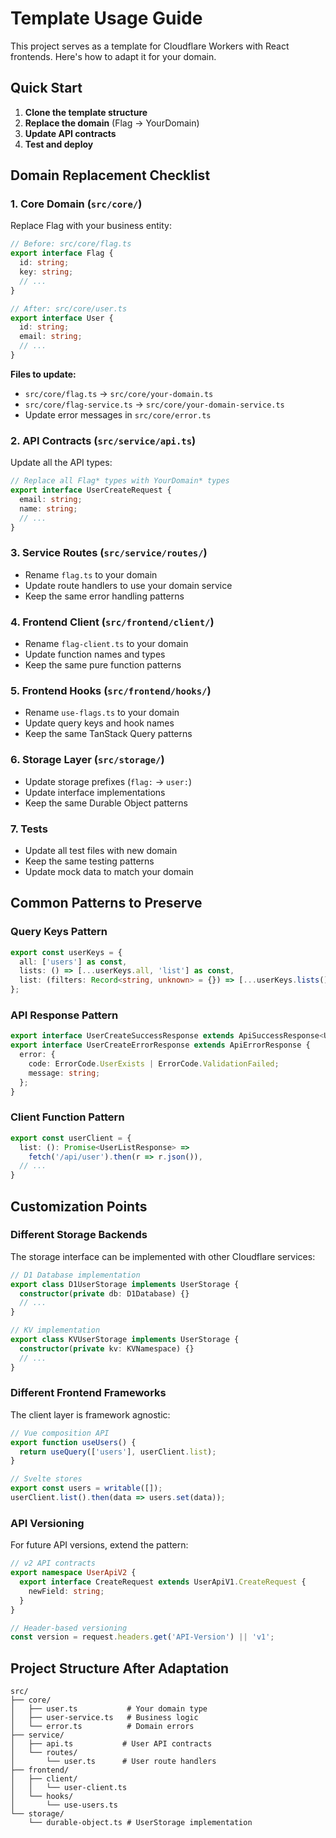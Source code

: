 # Template Usage Guide

This project serves as a template for Cloudflare Workers with React frontends. Here's how to adapt it for your domain.

## Quick Start

1. **Clone the template structure**
2. **Replace the domain** (Flag → YourDomain) 
3. **Update API contracts**
4. **Test and deploy**

## Domain Replacement Checklist

### 1. Core Domain (`src/core/`)

Replace Flag with your business entity:

```typescript
// Before: src/core/flag.ts
export interface Flag {
  id: string;
  key: string;
  // ...
}

// After: src/core/user.ts  
export interface User {
  id: string;
  email: string;
  // ...
}
```

**Files to update:**
- `src/core/flag.ts` → `src/core/your-domain.ts`
- `src/core/flag-service.ts` → `src/core/your-domain-service.ts`
- Update error messages in `src/core/error.ts`

### 2. API Contracts (`src/service/api.ts`)

Update all the API types:

```typescript
// Replace all Flag* types with YourDomain* types
export interface UserCreateRequest {
  email: string;
  name: string;
  // ...
}
```

### 3. Service Routes (`src/service/routes/`)

- Rename `flag.ts` to your domain
- Update route handlers to use your domain service
- Keep the same error handling patterns

### 4. Frontend Client (`src/frontend/client/`)

- Rename `flag-client.ts` to your domain
- Update function names and types
- Keep the same pure function patterns

### 5. Frontend Hooks (`src/frontend/hooks/`)

- Rename `use-flags.ts` to your domain  
- Update query keys and hook names
- Keep the same TanStack Query patterns

### 6. Storage Layer (`src/storage/`)

- Update storage prefixes (`flag:` → `user:`)
- Update interface implementations
- Keep the same Durable Object patterns

### 7. Tests

- Update all test files with new domain
- Keep the same testing patterns
- Update mock data to match your domain

## Common Patterns to Preserve

### Query Keys Pattern
```typescript
export const userKeys = {
  all: ['users'] as const,
  lists: () => [...userKeys.all, 'list'] as const,
  list: (filters: Record<string, unknown> = {}) => [...userKeys.lists(), filters] as const,
};
```

### API Response Pattern
```typescript
export interface UserCreateSuccessResponse extends ApiSuccessResponse<User> {}
export interface UserCreateErrorResponse extends ApiErrorResponse {
  error: {
    code: ErrorCode.UserExists | ErrorCode.ValidationFailed;
    message: string;
  };
}
```

### Client Function Pattern
```typescript
export const userClient = {
  list: (): Promise<UserListResponse> => 
    fetch('/api/user').then(r => r.json()),
  // ...
}
```

## Customization Points

### Different Storage Backends

The storage interface can be implemented with other Cloudflare services:

```typescript
// D1 Database implementation
export class D1UserStorage implements UserStorage {
  constructor(private db: D1Database) {}
  // ...
}

// KV implementation  
export class KVUserStorage implements UserStorage {
  constructor(private kv: KVNamespace) {}
  // ...
}
```

### Different Frontend Frameworks

The client layer is framework agnostic:

```typescript
// Vue composition API
export function useUsers() {
  return useQuery(['users'], userClient.list);
}

// Svelte stores
export const users = writable([]);
userClient.list().then(data => users.set(data));
```

### API Versioning

For future API versions, extend the pattern:

```typescript
// v2 API contracts
export namespace UserApiV2 {
  export interface CreateRequest extends UserApiV1.CreateRequest {
    newField: string;
  }
}

// Header-based versioning
const version = request.headers.get('API-Version') || 'v1';
```

## Project Structure After Adaptation

```
src/
├── core/
│   ├── user.ts           # Your domain type
│   ├── user-service.ts   # Business logic
│   └── error.ts          # Domain errors
├── service/
│   ├── api.ts           # User API contracts
│   └── routes/
│       └── user.ts      # User route handlers
├── frontend/
│   ├── client/
│   │   └── user-client.ts
│   └── hooks/
│       └── use-users.ts
└── storage/
    └── durable-object.ts # UserStorage implementation
```